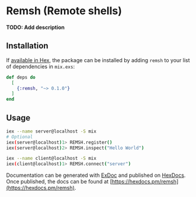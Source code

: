 # Remsh (Remote shells)

**TODO: Add description**

## Installation

If [available in Hex](https://hex.pm/docs/publish), the package can be installed
by adding `remsh` to your list of dependencies in `mix.exs`:

```elixir
def deps do
  [
    {:remsh, "~> 0.1.0"}
  ]
end
```

## Usage
```bash
iex --name server@localhost -S mix
# Optional
iex(server@localhost)1> REMSH.register()
iex(server@localhost)2> REMSH.inspect("Hello World")
```


```bash
iex --name client@localhost -S mix
iex(client@localhost)1> REMSH.connect("server")
```

Documentation can be generated with [ExDoc](https://github.com/elixir-lang/ex_doc)
and published on [HexDocs](https://hexdocs.pm). Once published, the docs can
be found at [https://hexdocs.pm/remsh](https://hexdocs.pm/remsh).

